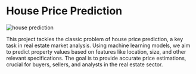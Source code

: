 # House Price Prediction

![house prediction](https://thumbor.forbes.com/thumbor/fit-in/1290x/https://www.forbes.com/advisor/wp-content/uploads/2022/10/what-is-a-townhouse.jpeg.jpg)

This project tackles the classic problem of house price prediction, a key task in real estate market analysis. Using machine learning models, we aim to predict property values based on features like location, size, and other relevant specifications. The goal is to provide accurate price estimations, crucial for buyers, sellers, and analysts in the real estate sector.
